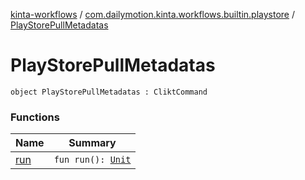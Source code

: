 [kinta-workflows](../../index.md) / [com.dailymotion.kinta.workflows.builtin.playstore](../index.md) / [PlayStorePullMetadatas](./index.md)

# PlayStorePullMetadatas

`object PlayStorePullMetadatas : CliktCommand`

### Functions

| Name | Summary |
|---|---|
| [run](run.md) | `fun run(): `[`Unit`](https://kotlinlang.org/api/latest/jvm/stdlib/kotlin/-unit/index.html) |
